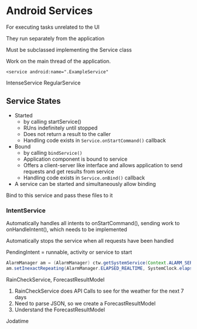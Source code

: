 # Android Services

For executing tasks unrelated to the UI

They run separately from the application

Must be subclassed implementing the Service class

Work on the main thread of the application.

`<service android:name=".ExampleService"`

IntenseService
RegularService

## Service States

- Started
  - by calling startService()
  - RUns indefinitely until stopped
  - Does not return a result to the caller
  - Handling code exists in `Service.onStartCommand()` callback
- Bound
  - by calling `bindService()`
  - Application component is bound to service
  - Offers a client-server like interface and allows application to send requests and get results from service
  - Handling code exists in `Service.onBind()` callback
- A service can be started and simultaneously allow binding

Bind to this service and pass these files to it

### IntentService

Automatically handles all intents to onStartCommand(), sending work to onHandleIntent(), which needs to be implemented

Automatically stops the service when all requests have been handled

PendingIntent = runnable, activity or service to start

```java
AlarmManager am = (AlarmManager) ctw.getSystemService(Context.ALARM_SERVICE);
am.setInexactRepeating(AlarmManager.ELAPSED_REALTIME, SystemClock.elapsedRealtime(), 60000, 
```

RainCheckService, ForecastResultModel

1. RainCheckService does API Calls to see for the weather for the next 7 days
2. Need to parse JSON, so we create a ForecastResultModel
3. Understand the ForecastResultModel

Jodatime